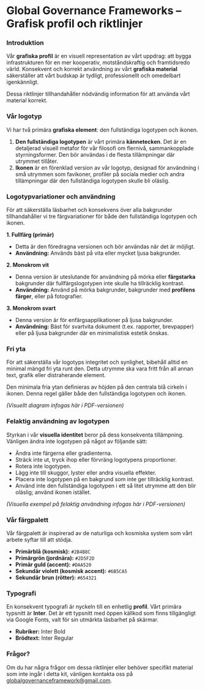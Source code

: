 # Global Governance Frameworks – **Grafisk profil och riktlinjer**

### Introduktion

Vår **grafiska profil** är en visuell representation av vårt uppdrag: att bygga infrastrukturen för en mer kooperativ, motståndskraftig och framtidsredo värld. Konsekvent och korrekt användning av vårt **grafiska material** säkerställer att vårt budskap är tydligt, professionellt och omedelbart igenkännligt.

Dessa riktlinjer tillhandahåller nödvändig information för att använda vårt material korrekt.

### Vår logotyp

Vi har två primära **grafiska element**: den fullständiga logotypen och ikonen.

1.  **Den fullständiga logotypen** är vårt primära **kännetecken**. Det är en detaljerad visuell metafor för vår filosofi om flernivå, sammankopplade styrningsformer. Den bör användas i de flesta tillämpningar där utrymmet tillåter.
2.  **Ikonen** är en förenklad version av vår logotyp, designad för användning i små utrymmen som favikoner, profiler på sociala medier och andra tillämpningar där den fullständiga logotypen skulle bli oläslig.

### Logotypvariationer och användning

För att säkerställa läsbarhet och konsekvens över alla bakgrunder tillhandahåller vi tre färgvariationer för både den fullständiga logotypen och ikonen.

**1. Fullfärg (primär)**
* Detta är den föredragna versionen och bör användas när det är möjligt.
* **Användning:** Används bäst på vita eller mycket ljusa bakgrunder.

**2. Monokrom vit**
* Denna version är uteslutande för användning på mörka eller **färgstarka** bakgrunder där fullfärgslogotypen inte skulle ha tillräcklig kontrast.
* **Användning:** Använd på mörka bakgrunder, bakgrunder med **profilens färger**, eller på fotografier.

**3. Monokrom svart**
* Denna version är för enfärgsapplikationer på ljusa bakgrunder.
* **Användning:** Bäst för svartvita dokument (t.ex. rapporter, brevpapper) eller på ljusa bakgrunder där en minimalistisk estetik önskas.

### Fri yta

För att säkerställa vår logotyps integritet och synlighet, bibehåll alltid en minimal mängd fri yta runt den. Detta utrymme ska vara fritt från all annan text, grafik eller distraherande element.

Den minimala fria ytan definieras av höjden på den centrala blå cirkeln i ikonen. Denna regel gäller både den fullständiga logotypen och ikonen.

*(Visuellt diagram infogas här i PDF-versionen)*

### Felaktig användning av logotypen

Styrkan i vår **visuella identitet** beror på dess konsekventa tillämpning. Vänligen ändra inte logotypen på något av följande sätt:

* Ändra inte färgerna eller gradienterna.
* Sträck inte ut, tryck ihop eller förvräng logotypens proportioner.
* Rotera inte logotypen.
* Lägg inte till skuggor, lyster eller andra visuella effekter.
* Placera inte logotypen på en bakgrund som inte ger tillräcklig kontrast.
* Använd inte den fullständiga logotypen i ett så litet utrymme att den blir oläslig; använd ikonen istället.

*(Visuella exempel på felaktig användning infogas här i PDF-versionen)*

### Vår färgpalett

Vår färgpalett är inspirerad av de naturliga och kosmiska system som vårt arbete syftar till att stödja.

* **Primärblå (kosmisk):** `#2B4B8C`
* **Primärgrön (jordnära):** `#2D5F2D`
* **Primär guld (accent):** `#DAA520`
* **Sekundär violett (kosmisk accent):** `#6B5CA5`
* **Sekundär brun (rötter):** `#654321`

### Typografi

En konsekvent typografi är nyckeln till en enhetlig **profil**. Vårt primära typsnitt är **Inter**. Det är ett typsnitt med öppen källkod som finns tillgängligt via Google Fonts, valt för sin utmärkta läsbarhet på skärmar.

* **Rubriker:** Inter Bold
* **Brödtext:** Inter Regular

### Frågor?

Om du har några frågor om dessa riktlinjer eller behöver specifikt material som inte ingår i detta kit, vänligen kontakta oss på globalgovernanceframework@gmail.com.
